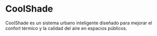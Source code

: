 # CoolShade
CoolShade es un sistema urbano inteligente diseñado para mejorar el confort térmico y la calidad del aire en espacios públicos.
